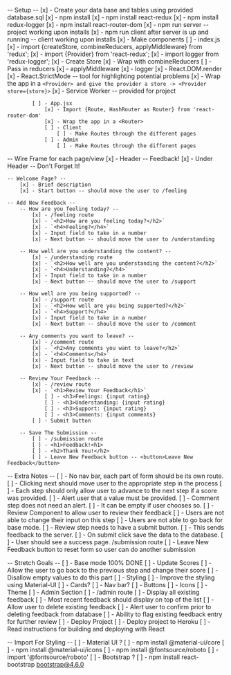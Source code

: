 -- Setup --
    [x] - Create your data base and tables using provided database.sql
    [x] - npm install
    [x] - npm install react-redux
    [x] - npm install redux-logger
    [x] - npm install react-router-dom
    [x] - npm run server -- project working upon installs
        [x] - npm run client after server is up and running -- client working upon installs
    [x] - Make components
        [ ] - index.js
            [x] - import {createStore, combineReducers, applyMiddleware} from 'redux';
            [x] - import {Provider} from 'react-redux';
            [x] - import logger from 'redux-logger';
            [x] - Create Store
                [x] - Wrap with combineReducers
                    [ ] - Pass in reducers
                [x] - applyMiddleware
                    [x] - logger
            [x] - React.DOM.render
                [x] - React.StrictMode -- tool for highlighting potential problems
                [x] - Wrap the app in a `<Provider> and give the provider a store -> <Provider store={store}>`
                [x] - Service Worker -- provided for project

            [ ] - App.jsx
                [x] - Import {Route, HashRouter as Router} from 'react-router-dom'
                [x] - Wrap the app in a <Router>
                [ ] - Client
                    [ ] - Make Routes through the different pages
                [ ] - Admin
                    [ ] - Make Routes through the different pages

-- Wire Frame for each page/view
    [x] - Header -- Feedback!
        [x] - Under Header -- Don't Forget It!

    -- Welcome Page? --
        [x] - Brief description
        [x] - Start button -- should move the user to /feeling

    -- Add New Feedback --
        -- How are you feeling today? --
            [x] - /feeling route
            [x] - `<h2>How are you feeling today?</h2>`
            [x] - `<h4>Feeling?</h4>`
            [x] - Input field to take in a number
            [x] - Next button -- should move the user to /understanding

        -- How well are you understanding the content? --
            [x] - /understanding route
            [x] - `<h2>How well are you understanding the content?</h2>`
            [x] - `<h4>Understanding?</h4>`
            [x] - Input field to take in a number
            [x] - Next button -- should move the user to /support

        -- How well are you being supported? --
            [x] - /support route
            [x] - `<h2>How well are you being supported?</h2>`
            [x] - `<h4>Support?</h4>`
            [x] - Input field to take in a number
            [x] - Next button -- should move the user to /comment

        -- Any comments you want to leave? --
            [x] - /comment route
            [x] - `<h2>Any comments you want to leave?</h2>`
            [x] - `<h4>Comments</h4>`
            [x] - Input field to take in text
            [x] - Next button -- should move the user to /review

        -- Review Your Feedback --
            [x] - /review route
            [x] - `<h1>Review Your Feedback</h1>`
                [ ] - <h3>Feelings: {input rating}
                [ ] - <h3>Understanding: {input rating}
                [ ] - <h3>Support: {input rating}
                [ ] - <h3>Comments: {input comments}
            [ ] - Submit button

        -- Save The Submission --
            [ ] - /submission route
            [ ] - <h1>Feedback!<h1>
            [ ] - <h2>Thank You!</h2>
            [ ] - Leave New Feedback button -- <button>Leave New Feedback</button>

-- Extra Notes --
    [ ] - No nav bar, each part of form should be its own route.
        [ ] - Clicking next should move user to the appropriate step in the process
    [ ] - Each step should only allow user to advance to the next step if a score was provided.
        [ ] - Alert user that a value must be provided.
    [ ] - Comment step does not need an alert.
        [ ] - It can be empty if user chooses so.
    [ ] - Review Component to allow user to review their feedback
        [ ] - Users are not able to change their input on this step
        [ ] - Users are not able to go back for base mode.
    [ ] - Review step needs to have a submit button.
        [ ] - This sends feedback to the server.
        [ ] - On submit click save the data to the database.
        [ ] - User should see a success page. /submission route
            [ ] - Leave New Feedback button to reset form so user can do another submission




-- Stretch Goals --
    [ ] - Base mode 100% DONE
    [ ] - Update Scores
        [ ] - Allow the user to go back to the previous step and change their score
            [ ] - Disallow empty values to do this part
    [ ] - Styling
        [ ] - Improve the styling using Material-UI
            [ ] - Cards?
            [ ] - Nav bar?
            [ ] - Buttons
            [ ] - Icons
            [ ] - Theme
    [ ] - Admin Section
        [ ] - /admin route
            [ ] - Display all existing feedback
            [ ] - Most recent feedback should display on top of the list
            [ ] - Allow user to delete existing feedback
                [ ] - Alert user to confirm prior to deleting feedback from database
            [ ] - Ability to flag existing feedback entry for further review
    [ ] - Deploy Project
        [ ] - Deploy project to Heroku
            [ ] - Read instructions for building and deploying with React

-- Import For Styling --
    [ ] - Material UI ?
        [ ] - npm install @material-ui/core
        [ ] - npm install @material-ui/icons
        [ ] - npm install @fontsource/roboto
            [ ] - import '@fontsource/roboto'
    [ ] - Bootstrap ?
        [ ] - npm install react-bootstrap bootstrap@4.6.0
